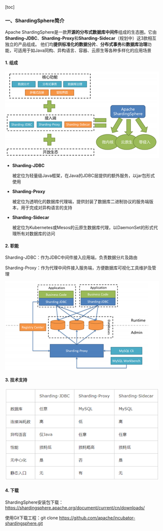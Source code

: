 [toc]



### 一、ShardingSphere简介

Apache ShardingSphere是一款**开源的分布式数据库中间件**组成的生态圈。它由**Sharding-JDBC**、**Sharding-Proxy**和**Sharding-Sidecar**（规划中）这3款相互独立的产品组成。 他们均**提供标准化的数据分片**、**分布式事务**和**数据库治理**功能，可适用于如Java同构、异构语言、容器、云原生等各种多样化的应用场景

#### 1. 组成

![image-20211027000241029](images/image-20211027000241029.png)

- **Sharding-JDBC**

  被定位为轻量级Java框架，在Java的JDBC层提供的额外服务，以jar包形式使用

- **Sharding-Proxy**

  被定位为透明化的数据库代理端，提供封装了数据库二进制协议的服务端版本，用于完成对异构语言的支持

- **Sharding-Sidecar**

  被定位为Kubernetes或Mesos的云原生数据库代理，以DaemonSet的形式代理所有对数据库的访问



#### 2. 职能

Sharding-JDBC：作为JDBC中间件接入应用端，负责数据分片及路由

Sharding-Proxy：作为代理中间件接入服务端，方便数据库可视化工具维护及管理

![image-20211027000538418](images/image-20211027000538418.png)



#### 3. 技术支持

![image-20211027001450301](images/image-20211027001450301.png)



#### 4. 下载

ShardingSphere安装包下载：https://shardingsphere.apache.org/document/current/cn/downloads/

使用Git下载工程：git clone https://github.com/apache/incubator-shardingsphere.git